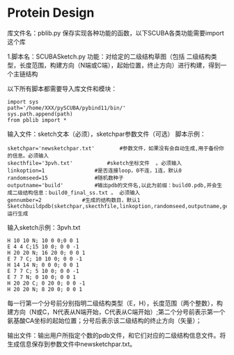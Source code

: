 # Protein Design

库文件名：pblib.py  保存实现各种功能的函数，以下SCUBA各类功能需要import这个库

1.脚本名：SCUBASketch.py
功能：对给定的二级结构草图（包括 二级结构类型，长度范围，构建方向（N端或C端），起始位置，终止方向）进行构建，得到一个主链结构

以下所有脚本都需要导入库文件和模块：
```
import sys
path='/home/XXX/pySCUBA/pybind11/bin/'
sys.path.append(path)
from pblib import *
```

输入文件：sketch文本（必须），sketchpar参数文件（可选）
脚本示例：
```
sketchpar='newsketchpar.txt'		#参数文件，如果没有会自动生成,用于备份你的信息。必须输入
skecthfile='3pvh.txt'			#sketch坐标文件  。必须输入
linkoption=1				#是否连接loop，0不连，1连，默认0
randomseed=15				#随机数种子
outputname='build'			#输出pdb的文件名,以此为前缀：build0.pdb,并会生成二级结构信息：build0_final_ss.txt 。 必须输入
gennumber=2				#生成的结构数目，默认1
Sketchbuildpdb(sketchpar,skecthfile,linkoption,randomseed,outputname,gennumber)	运行生成
```

输入sketch示例：3pvh.txt
```
H 10 10 N; 10 0 0;0 0 1
E 4 4 C;15 10 0; 0 0 -1
H 20 20 N; 16 20 0; 0 0 1
E 7 7 C; 10 10 0; 0 0 -1
H 14 14 N; 0 0 0; 0 0 1
E 7 7 C; 5 10 0; 0 0 -1
E 7 7 N; 0 10 0; 0 0 1
H 20 20 C; 0 20 0; 0 0 -1
H 20 20 N; 8 20 0; 0 0 1
```
每一行第一个分号前分别指明二级结构类型（E，H），长度范围（两个整数），构建方向（N或C，N代表从N端开始，C代表从C端开始）;第二个分号前表示第一个氨基酸CA坐标的起始位置；分号后表示该二级结构的终止方向（矢量）；

输出文件：输出用户所指定个数的pdb文件，和它们对应的二级结构信息文件。将生成信息保存到参数文件中newsketchpar.txt。